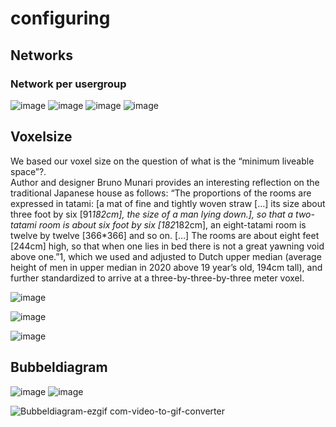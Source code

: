 # configuring
## Networks
### Network per usergroup

![image](https://github.com/user-attachments/assets/d87dd5f0-65a9-4f2e-9734-ee8c5f6e7805)
![image](https://github.com/user-attachments/assets/025d6f99-ebe8-405c-8d8e-0f20f63f21e6)
![image](https://github.com/user-attachments/assets/0b1a3e24-0195-4f74-b230-9cb681e958f0)
![image](https://github.com/user-attachments/assets/d0e4b888-939b-45e7-92bb-2c18753b7837)


## Voxelsize
We based our voxel size on the question of what is the “minimum liveable space”?.  
Author and designer Bruno Munari provides an interesting reflection on the traditional Japanese house as follows: 
“The proportions of the rooms are expressed in tatami: [a mat of fine and tightly woven straw […] its size about three foot by six [91*182cm], the size of a man lying down.], so that a two-tatami room is about six foot by six [182*182cm], an eight-tatami room is twelve by twelve [366*366] and so on. […] The rooms are about eight feet [244cm] high, so that when one lies in bed there is not a great yawning void above one.”1, which we used and adjusted to Dutch upper median (average height of men in upper median in 2020 above 19 year’s old, 194cm tall), and further standardized to arrive at a three-by-three-by-three meter voxel.


![image](https://github.com/user-attachments/assets/43bab92e-0e45-41c1-8630-63132edb0ead)

![image](https://github.com/user-attachments/assets/49525ce1-9e33-4c57-bf06-6f5c11b8b940)

![image](https://github.com/user-attachments/assets/30366f0b-96d8-480c-b7fc-f9433871728c)


## Bubbeldiagram


![image](https://github.com/user-attachments/assets/4f01ff2e-422e-496c-86dd-59f86dcc6961)
![image](https://github.com/user-attachments/assets/44d8e5a3-aae5-4bfb-8944-da65985604b7)

![Bubbeldiagram-ezgif com-video-to-gif-converter](https://github.com/user-attachments/assets/02d1149b-8a7f-4c2f-8b26-1c91ac47244c)






